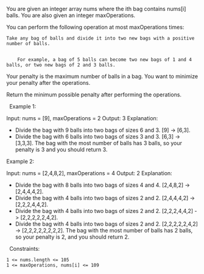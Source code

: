 You are given an integer array nums where the ith bag contains nums[i] balls. You are also given an integer maxOperations.

You can perform the following operation at most maxOperations times:


	Take any bag of balls and divide it into two new bags with a positive number of balls.

	
		For example, a bag of 5 balls can become two new bags of 1 and 4 balls, or two new bags of 2 and 3 balls.
	
	


Your penalty is the maximum number of balls in a bag. You want to minimize your penalty after the operations.

Return the minimum possible penalty after performing the operations.

 
Example 1:

Input: nums = [9], maxOperations = 2
Output: 3
Explanation: 
- Divide the bag with 9 balls into two bags of sizes 6 and 3. [9] -> [6,3].
- Divide the bag with 6 balls into two bags of sizes 3 and 3. [6,3] -> [3,3,3].
The bag with the most number of balls has 3 balls, so your penalty is 3 and you should return 3.


Example 2:

Input: nums = [2,4,8,2], maxOperations = 4
Output: 2
Explanation:
- Divide the bag with 8 balls into two bags of sizes 4 and 4. [2,4,8,2] -> [2,4,4,4,2].
- Divide the bag with 4 balls into two bags of sizes 2 and 2. [2,4,4,4,2] -> [2,2,2,4,4,2].
- Divide the bag with 4 balls into two bags of sizes 2 and 2. [2,2,2,4,4,2] -> [2,2,2,2,2,4,2].
- Divide the bag with 4 balls into two bags of sizes 2 and 2. [2,2,2,2,2,4,2] -> [2,2,2,2,2,2,2,2].
The bag with the most number of balls has 2 balls, so your penalty is 2, and you should return 2.


 
Constraints:


	1 <= nums.length <= 105
	1 <= maxOperations, nums[i] <= 109

